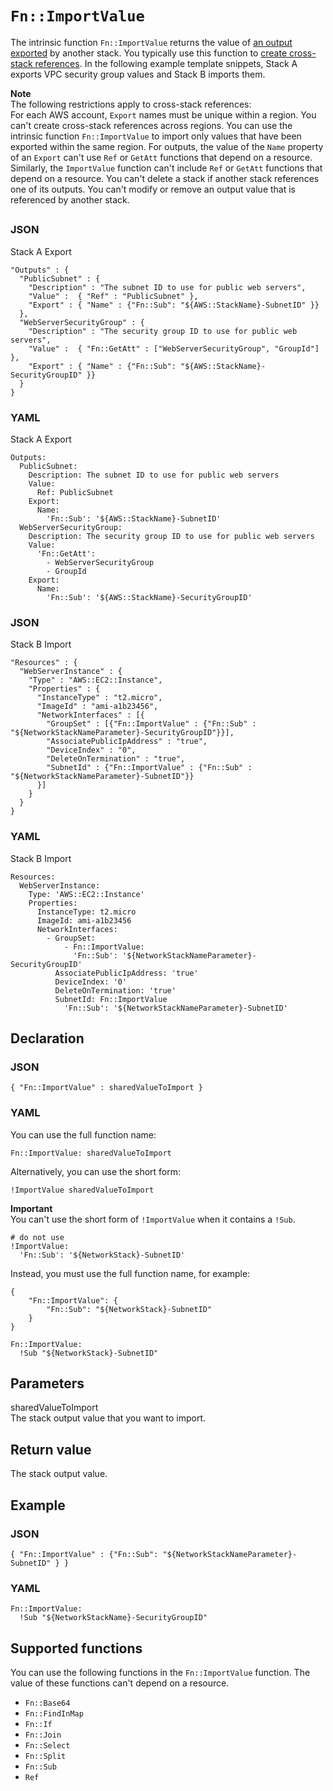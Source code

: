 # `Fn::ImportValue`<a name="intrinsic-function-reference-importvalue"></a>

The intrinsic function `Fn::ImportValue` returns the value of [an output exported](outputs-section-structure.md) by another stack\. You typically use this function to [create cross\-stack references](walkthrough-crossstackref.md)\. In the following example template snippets, Stack A exports VPC security group values and Stack B imports them\.

**Note**  
The following restrictions apply to cross\-stack references:  
For each AWS account, `Export` names must be unique within a region\.
You can't create cross\-stack references across regions\. You can use the intrinsic function `Fn::ImportValue` to import only values that have been exported within the same region\.
For outputs, the value of the `Name` property of an `Export` can't use `Ref` or `GetAtt` functions that depend on a resource\.  
Similarly, the `ImportValue` function can't include `Ref` or `GetAtt` functions that depend on a resource\.
You can't delete a stack if another stack references one of its outputs\.
You can't modify or remove an output value that is referenced by another stack\.

## <a name="intrinsic-function-reference-importvalue-examples"></a>

### JSON<a name="intrinsic-function-reference-importvalue-export.json"></a>

Stack A Export

```
"Outputs" : {
  "PublicSubnet" : {
    "Description" : "The subnet ID to use for public web servers",
    "Value" :  { "Ref" : "PublicSubnet" },
    "Export" : { "Name" : {"Fn::Sub": "${AWS::StackName}-SubnetID" }}
  },
  "WebServerSecurityGroup" : {
    "Description" : "The security group ID to use for public web servers",
    "Value" :  { "Fn::GetAtt" : ["WebServerSecurityGroup", "GroupId"] },
    "Export" : { "Name" : {"Fn::Sub": "${AWS::StackName}-SecurityGroupID" }}
  }
}
```

### YAML<a name="intrinsic-function-reference-importvalue-export.yaml"></a>

Stack A Export

```
Outputs:
  PublicSubnet:
    Description: The subnet ID to use for public web servers
    Value:
      Ref: PublicSubnet
    Export:
      Name:
        'Fn::Sub': '${AWS::StackName}-SubnetID'
  WebServerSecurityGroup:
    Description: The security group ID to use for public web servers
    Value:
      'Fn::GetAtt':
        - WebServerSecurityGroup
        - GroupId
    Export:
      Name:
        'Fn::Sub': '${AWS::StackName}-SecurityGroupID'
```

### JSON<a name="intrinsic-function-reference-importvalue-import.json"></a>

Stack B Import

```
"Resources" : {
  "WebServerInstance" : {
    "Type" : "AWS::EC2::Instance",
    "Properties" : {
      "InstanceType" : "t2.micro",
      "ImageId" : "ami-a1b23456",
      "NetworkInterfaces" : [{
        "GroupSet" : [{"Fn::ImportValue" : {"Fn::Sub" : "${NetworkStackNameParameter}-SecurityGroupID"}}],
        "AssociatePublicIpAddress" : "true",
        "DeviceIndex" : "0",
        "DeleteOnTermination" : "true",
        "SubnetId" : {"Fn::ImportValue" : {"Fn::Sub" : "${NetworkStackNameParameter}-SubnetID"}}
      }]
    }
  }
}
```

### YAML<a name="intrinsic-function-reference-importvalue-import.yaml"></a>

Stack B Import

```
Resources:
  WebServerInstance:
    Type: 'AWS::EC2::Instance'
    Properties:
      InstanceType: t2.micro
      ImageId: ami-a1b23456
      NetworkInterfaces:
        - GroupSet:
            - Fn::ImportValue: 
              'Fn::Sub': '${NetworkStackNameParameter}-SecurityGroupID'
          AssociatePublicIpAddress: 'true'
          DeviceIndex: '0'
          DeleteOnTermination: 'true'
          SubnetId: Fn::ImportValue 
            'Fn::Sub': '${NetworkStackNameParameter}-SubnetID'
```

## Declaration<a name="w4ab1c33c28c41b9"></a>

### JSON<a name="intrinsic-function-reference-importvalue-syntax.json"></a>

```
{ "Fn::ImportValue" : sharedValueToImport }
```

### YAML<a name="intrinsic-function-reference-importvalue-syntax.yaml"></a>

You can use the full function name:

```
Fn::ImportValue: sharedValueToImport
```

Alternatively, you can use the short form:

```
!ImportValue sharedValueToImport
```

**Important**  
You can't use the short form of `!ImportValue` when it contains a `!Sub`\.   

```
# do not use
!ImportValue:
  'Fn::Sub': '${NetworkStack}-SubnetID'
```
Instead, you must use the full function name, for example:  

```
{
    "Fn::ImportValue": {
        "Fn::Sub": "${NetworkStack}-SubnetID"
    }
}
```

```
Fn::ImportValue:
  !Sub "${NetworkStack}-SubnetID"
```

## Parameters<a name="w4ab1c33c28c41c11"></a>

sharedValueToImport  
The stack output value that you want to import\.

## Return value<a name="w4ab1c33c28c41c13"></a>

The stack output value\.

## Example<a name="w4ab1c33c28c41c15"></a>

### JSON<a name="intrinsic-function-reference-importvalue-example.json"></a>

```
{ "Fn::ImportValue" : {"Fn::Sub": "${NetworkStackNameParameter}-SubnetID" } }
```

### YAML<a name="intrinsic-function-reference-importvalue-example.yaml"></a>

```
Fn::ImportValue:
  !Sub "${NetworkStackName}-SecurityGroupID"
```

## Supported functions<a name="w4ab1c33c28c41c17"></a>

You can use the following functions in the `Fn::ImportValue` function\. The value of these functions can't depend on a resource\.
+ `Fn::Base64`
+ `Fn::FindInMap`
+ `Fn::If`
+ `Fn::Join`
+ `Fn::Select`
+ `Fn::Split`
+ `Fn::Sub`
+ `Ref`